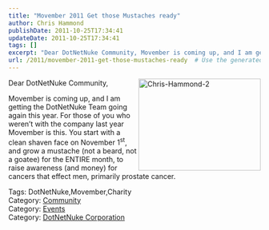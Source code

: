 ```yaml
---
title: "Movember 2011 Get those Mustaches ready"
author: Chris Hammond
publishDate: 2011-10-25T17:34:41
updateDate: 2011-10-25T17:34:41
tags: []
excerpt: "Dear DotNetNuke Community, Movember is coming up, and I am getting the DotNetNuke Team going again this year. For those of you who weren’t with the company last year Movember is this. You start with a clean shaven face on November 1st, and grow a mustache (not a beard, not a goatee) for the ENTIRE month, to raise awareness (and money) for cancers that effect men, primarily prostate cancer.  Tags: DotNetNuke,Movember,Charity Category: Community Category: Events Category: DotNetNuke Corporation"
url: /2011/movember-2011-get-those-mustaches-ready  # Use the generated URL with year
---
```

<p><a href="https://www.dotnetnuke.com/Portals/25/Blog/Files/21/3203/Windows-Live-Writer-Movember-2011-Get-those-Mustaches-ready_BEA8-Chris-Hammond-2_4.jpg"><img style="background-image: none; padding-left: 0px; padding-right: 0px; display: inline; padding-top: 0px;         float: right;border-width: 0px;border-style: solid;" title="Chris-Hammond-2" alt="Chris-Hammond-2" align="right" src="https://www.dotnetnuke.com/Portals/25/Blog/Files/21/3203/Windows-Live-Writer-Movember-2011-Get-those-Mustaches-ready_BEA8-Chris-Hammond-2_thumb_1.jpg" width="244" height="184" /></a>Dear DotNetNuke Community,</p> <p>Movember is coming up, and I am getting the DotNetNuke Team going again this year. For those of you who weren’t with the company last year Movember is this. You start with a clean shaven face on November 1<sup>st</sup>, and grow a mustache (not a beard, not a goatee) for the ENTIRE month, to raise awareness (and money) for cancers that effect men, primarily prostate cancer. </p> <div class="tags">Tags: DotNetNuke,Movember,Charity</div> <div class="category">Category: <a href="https://www.dotnetnuke.com/Resources/Blogs/CatID/16.aspx">Community</a></div> <div class="category">Category: <a href="https://www.dotnetnuke.com/Resources/Blogs/CatID/14.aspx">Events</a></div> <div class="category">Category: <a href="https://www.dotnetnuke.com/Resources/Blogs/CatID/15.aspx">DotNetNuke Corporation</a></div><img src="https://feeds.feedburner.com/~r/dnndaily/~4/XqyGR33dMaE" height="1" width="1"/>
